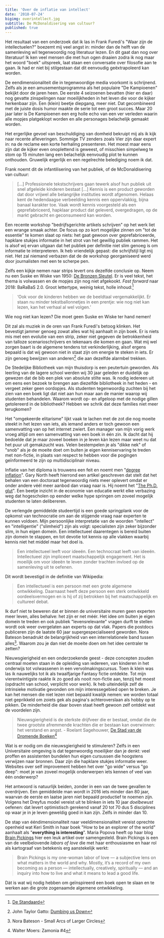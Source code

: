```yaml
---
title: 'Over de inflatie van intellect'
date: '2018-07-24'
bigimg: overintellect.jpg
subtitle: De McDonaldisering van cultuur?
published: true
---
```


Het resultaat van een onderzoek dat ik las in Frank Furedi's "Waar zijn de intellectuelen?" boezemt mij veel angst in: minder dan de helft van de samenleving wil tegenwoordig nog literatuur lezen. En dit gaat dan nog over literatuur! Ik ken veel mensen die met hun ogen draaien zodra ik nog maar het woord "boek" uitspreek, laat staan een conversatie over filosofie aan te gaan. Ik had er niet bij stilgestaan dat dit eenvoudig geëxtrapoleerd kan worden. 

De eendimensionaliteit die in tegenwoordige media voorkomt is schrijnend. Zelfs als je een amusementsprogramma als het populaire "De Kampioenen" bekijkt door de jaren heen. De eerste 4 seizoenen bevatten (hier en daar) nog gevatte zinspelingen naar moeilijkheden in het leven die voor de kijker herkenbaar zijn. Een (klein) beetje diepgang, meer niet. Dat gecombineerd met de juiste dosis humor maakte de serie tot een groot succes. Maar 20 jaar later is De Kampioenen een erg holle echo van een ver verleden waarin alle mopjes platgeklopt worden en alle personages belachelijk gemaakt worden. 

Het ergerlijke gevoel van beschuldiging van domheid bekruipt mij als ik kijk naar recente afleveringen. Sommige TV zenders zoals Vier zijn daar expert in: na de reclame een korte herhaling presenteren. Het moest maar eens zijn dat de kijker even onoplettend is geweest, of misschien simpelweg te stom op 15 minuten lang een belachelijk eenvoudig plot te kunnen onthouden. Gruwelijk ergerlijk en een regelrechte belediging noem ik dat. 

Frank noemt dit de infantilisering van het publiek, of de McDonaldisering van cultuur:

> [...] Professionele tekstschrijvers gaan tewerk alsof hun publiek uit snel afgeleide kinderen bestaat [...] Kennis is een product geworden dat door vrijwel alle belangrijke instituties wordt afgenomen. Helaas kent de hedendaagse verbeelding kennis een oppervlakkig, bijna banaal karakter toe. Vaak wordt kennis voorgesteld als een geprefabriceerd, hapklaar product dat geleverd, overgedragen, op de markt gebracht en geconsumeerd kan worden. 

Een recente workshop "bedrijfsgerichte artikels schrijven" op het werk liet een wrange smaak achter. De focus op zo kort mogelijke zinnen om "tot de essentie" te komen slaat op niets: het gaat gewoon over geprefabriceerde, hapklare stukjes informatie in het strot van het gewillig publiek rammen. Het is alsof wij ervan uitgaan dat het publiek per definitie niet slim genoeg is om informatie te interpreteren. Ik heb vriendelijk gepast: die schrijfstijl ligt mij niet. Het zal niemand verbazen dat de de workshop georganiseerd werd door journalisten met een te scherpe pen.

Zelfs een kijkje nemen naar strips levert ons dezelfde conclusie op. Neem nu een Suske en Wiske van 1950: [De Bronzen Sleutel](https://nl.wikipedia.org/wiki/De_bronzen_sleutel). Er is veel tekst, het thema is volwassen en de mopjes zijn nog niet afgekookt. _Fast forward_ naar 2018: BaRaBaS 2.0. Groot lettertype, weinig tekst, holle inhoud:[^1]

> ‘Ook voor de kinderen hebben we de beeldtaal vergemakkelijkt. Er staan nu minder tekstballonnetjes in een prentje: wie nog niet kan lezen, kan het verhaal al wel volgen.’ 

Wie nog niet kan lezen? Die moet geen Suske en Wiske ter hand nemen! 

Dit zal als muziek in de oren van Frank Furedi's betoog klinken. Het bevestigt jammer genoeg zowat alles wat hij aanhaalt in zijn boek. Er is niets mis met een evolutie van een strip, zeker niet gegeven de betrokkenheid van talloze scenarioschrijvers en tekenaars die komen en gaan. Wat mij wel zorgen baart is de algemene tendens tot verkinderlijking, alsof ergens bepaald is dat wij gewoon niet in staat zijn om energie te steken in iets. Er zijn genoeg bewijzen van anderen[^4] die aan dezelfde alarmbel trekken. 

De Stedelijke Bibliotheek van mijn thuisdorp is een peutertuin geworden. Als leerling van de lagere school werden wij 30 jaar geleden er duidelijk op gewezen dat de bib een plek van absolute stilte was. Ik nodig iedereen uit om eens een bezoek te brengen aan diezelfde bibliotheek in het heden - en vergeet zeker geen oordopjes. Als studenten tegenwoordig zuchten bij het zien van een boek ligt dat niet aan hun maar aan de manier waarop wij studenten behandelen. Waarom wordt op- en afgeloop met de nodige gillen getolereerd in de bibliotheek? Hebben we schrik dat deze families niet meer terugkomen? 

Het "omgekeerde elitarisme" lijkt vaak te lachen met de zot die nog moeite steekt in het lezen van iets, als iemand anders er toch gewoon een samenvatting van op het internet zwiert. Een manager van mijn vorig werk vroeg altijd om een samenvatting van een boek in één zin. Ik dacht dat hij bedoelde dat je maar zoveel boeken in je leven kàn lezen maar weet nu dat het puur uit gemakzucht was. Velen bestempelen je als "dikke nek" of "snob" als je de moeite doet om buiten je eigen kenniservaring te treden met non-fictie, in plaats van respect te hebben voor die pogingen geïnformeerd te zijn op multidisciplinair niveau. 

Inflatie van het diploma is trouwens een feit en noemt men "[degree inflation](https://en.wikipedia.org/wiki/Credentialism_and_educational_inflation)". Gary North heeft hierrond een artikel geschreven dat stelt dat het behalen van een doctoraat tegenwoordig niets meer oplevert omdat er onder andere véél meer aanbod dan vraag naar is. Hij noemt het "[The Ph.D. glut](https://www.lewrockwell.com/2006/01/gary-north/the-phd-glut/)". Een beetje inzicht in de economie van educatie werkt elke verbazing weg dat hogescholen op eender welke hype springen om zoveel mogelijk studenten te laten delibereren.

De verlengde gemiddelde studeertijd is een goede springplank voor de opkomst van technocratie om aan de stijgende vraag naar experten te kunnen voldoen. Mijn persoonlijke interpretatie van de woorden "intellect" en "intelligentie" ("slimheid") zijn als volgt: specialisten zijn zeker bijzonder slim, in hun eigen domein. Een intellectueel daarentegen is bereid buiten zijn domein te stappen, en tot devotie tot kennis op alle vlakken waarbij kennis niet het middel maar het doel is. 

> Een intellectueel leeft voor ideeën. Een technocraat leeft van ideeën. Intellectueel zijn impliceert maatschappelijk engagement. Het is moeilijk om voor ideeën te leven zonder trachten invloed op de samenleving uit te oefenen. 

Dit wordt bevestigd in de definitie van Wikipedia:

> Een intellectueel is een persoon met een grote algemene ontwikkeling. Daarnaast heeft deze persoon een sterk ontwikkeld oordeelsvermogen en is hij of zij betrokken bij het maatschappelijk en cultureel debat.

Ik durf niet te beweren dat er binnen de universitaire muren geen experten meer leven, alles behalve: het zijn er net méér. Het idee om buiten je eigen domein te treden en ook publiek "levensrelevante" vragen durft te stellen wordt ook weer overgelaten aan experts op dat vlak. Papers die postdocs publiceren zijn de laatste 60 jaar supergespecialiseerd geworden. Nora Bateson benadrukt de belangrijkheid van een interrelationele band tussen alles[^2]. Waarom zou je dan niet de moeite doen om het idee centraler te zetten? 

Nieuwsgierigheid en een onderzoekende geest - deze concepten zouden centraal moeten staan in de opleiding van iedereen, van kinderen in het onderwijs tot volwassenen in een vervolmakingscursus. Toen ik klein was las ik nauwelijks tot ik als twaalfjarige Fantasy fictie ontdekte. Tot mijn vierentwintigste raakte ik zo goed als nooit non-fictie aan, tenzij het moest (opdracht van school, verplicht voor werk). Ik heb uiteindelijk zelf de intrinsieke motivatie gevonden om mijn interessegebied open te breken. Je kan het mensen die niet lezen niet bepaald kwalijk nemen: we worden totaal niet geprikkeld om zoiets gek als pagina's achteroverslaan als hobby op te pikken. De minderheid die daar boven staat heeft gewoon zelf ontdekt wat de voordelen zijn. 

> Nieuwsgierigheid is de sterkste drijfveer die er bestaat, omdat die de twee grootste afremmende krachten die er bestaan kan overwinnen: het verstand en angst. - Roelant Sagehouwer, [De Stad van de Dromende Boeken](https://www.goodreads.com/book/show/6703129-de-stad-van-de-dromende-boeken?ac=1&from_search=true)[^3]

Wat is er nodig om die nieuwsgierigheid te stimuleren? Zelfs in een Universitaire omgeving is dat tegenwoordig moeilijker dan je denkt: veel proffen en assistenten bundelen hun eigen cursussen die hoogstens verwijzen naar bronnen. Daar zijn die hapklare stukjes informatie weer. Websites over self improvement hebben het over "go wide" versus "go deep": moet je van zoveel mogelijk onderwerpen iets kennen of veel van één onderwerp? 

Het antwoord is natuurlijk beiden, zonder in een van de twee gevallen te overdrijven. Een gemiddelde man wordt in 2016 iets minder dan 80 jaar, waarvan de eerste en laatse jaren niet bepaald productief te noemen zijn. Volgens het Dreyfus model vereist uit te blinken in iets 10 jaar _doelbewust_ oefenen: dat levert optimistisch gerekend vanaf 20 tot 70 dus 5 disciplines op waar je in je leven geweldig goed in kan zijn. Zelfs in minder dan 10.

De stap van ééndimensionaliteit naar veeldimensionaliteit vereist oprechte openheid wat Keri Smith in haar boek "How to be an explorer of the world" aanhaalt als "**everything is interesting**". Maria Popova heeft op haar blog [Brain Pickings](https://www.brainpickings.org/2012/08/24/how-to-be-an-explorer-of-the-world-keri-smith/) hier een leuk artikel over samengesteld. Brain Pickings is een van de veelbelovende _labors of love_ die met haar enthousiasme en haar rol als kartograaf van betekenis erg aanstekelijk werkt:

> Brain Pickings is my one-woman labor of love — a subjective lens on what matters in the world and why. Mostly, it’s a record of my own becoming as a person — intellectually, creatively, spiritually — and an inquiry into how to live and what it means to lead a good life.

Dàt is wat wij nodig hebben om geïnspireerd een boek open te slaan en te werken aan die grote zogenaamde algemene ontwikkeling. 

[^1]: [De Standaard](http://www.standaard.be/cnt/dmf02072007_096)
[^2]: Nora Bateson - Small Arcs of Larger Circles
[^3]: Walter Moers: Zamonia #4
[^4]: John Taylor Gatto: [Dumbing us Down](https://en.wikipedia.org/wiki/Dumbing_down)